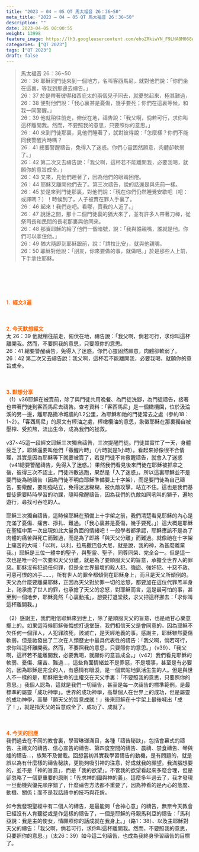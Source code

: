 ```yaml
---
title: "2023 – 04 – 05 QT 馬太福音 26：36~50"
meta_title: "2023 – 04 – 05 QT 馬太福音 26：36~50"
description: ""
date: 2023-04-05 00:00:55
weight: 13998
feature_image: https://lh3.googleusercontent.com/ehoZRkiwYN_F9LNA8M068AYxt73EavCZno-PD1cJRuf5BbSkQVUWr3gNEbt5kSs28Pb_Elg17kSrtf9ybWvojWoMV6I4tPM3vGRGDq6GkKkPdL2Gut4QAIw4-uykKUAtNiKgQKntvsU=w800
categories: ["QT 2023"]
tags: ["QT 2023"]
draft: false
---
```


<blockquote>馬太福音 26：36~50<br />
26：36 耶穌同門徒來到一個地方，名叫客西馬尼，就對他們說：「你們坐在這裏，等我到那邊去禱告。」<br />
26：37 於是帶著彼得和西庇太的兩個兒子同去，就憂愁起來，極其難過，<br />
26：38 便對他們說：「我心裏甚是憂傷，幾乎要死；你們在這裏等候，和我一同警醒。」<br />
26：39 他就稍往前走，俯伏在地，禱告說：「我父啊，倘若可行，求你叫這杯離開我。然而，不要照我的意思，只要照你的意思。」<br />
26：40 來到門徒那裏，見他們睡著了，就對彼得說：「怎麼樣？你們不能同我警醒片時嗎？<br />
26：41 總要警醒禱告，免得入了迷惑。你們心靈固然願意，肉體卻軟弱了。」<br />
26：42 第二次又去禱告說：「我父啊，這杯若不能離開我，必要我喝，就願你的意旨成全。」<br />
26：43 又來，見他們睡著了，因為他們的眼睛困倦。<br />
26：44 耶穌又離開他們去了。第三次禱告，說的話還是與先前一樣。<br />
26：45 於是來到門徒那裏，對他們說：「現在你們仍然睡覺安歇吧（吧：或譯嗎？）！時候到了，人子被賣在罪人手裏了。<br />
26：46 起來！我們走吧。看哪，賣我的人近了。」<br />
26：47 說話之間，那十二個門徒裏的猶大來了，並有許多人帶著刀棒，從祭司長和民間的長老那裏與他同來。<br />
26：48 那賣耶穌的給了他們一個暗號，說：「我與誰親嘴，誰就是他。你們可以拿住他。」<br />
26：49 猶大隨即到耶穌跟前，說：「請拉比安」，就與他親嘴。<br />
26：50 耶穌對他說：「朋友，你來要做的事，就做吧。」於是那些人上前，下手拿住耶穌。</blockquote><br />
&nbsp;<br />
<br />
&nbsp;<br />
<br />
<span style="color: #ff6600;"><strong>1.  經文3遍</strong></span><br />
<br />
&nbsp;<br />
<br />
<span style="color: #ff6600;"><strong>2. 今天默想經文<br />
</strong></span>太 26：39 他就稍往前走，俯伏在地，禱告說：「我父啊，倘若可行，求你叫這杯離開我。然而，不要照我的意思，只要照你的意思。<br />
26：41 總要警醒禱告，免得入了迷惑。你們心靈固然願意，肉體卻軟弱了。<br />
26：42 第二次又去禱告說：我父啊，這杯若不能離開我，必要我喝，就願你的意旨成全。<br />
<br />
&nbsp;<br />
<br />
<strong><span style="color: #ff6600;">3. 默想分享<br />
</span></strong>（1）v36耶穌在被賣前，除了與門徒共用晚餐、為門徒洗腳，為門徒禱告，接著也帶著門徒到客西馬尼去禱告。查考資料：「客西馬尼」是一個橄欖園，位於汲淪溪的另一邊，離耶路撒冷城牆約1.2公里，為耶穌和祂的門徒常去之處（參約18：1~2）。「客西馬尼」的原文有榨油之處，榨橄欖油的意思，象徵耶穌在那裏獨自被壓榨、受煎熬，流出生命，成為我們的拯救。<br />
<br />
v37~45這一段經文耶穌三次獨自禱告，三次提醒門徒。門徒其實忙了一天，身體疲乏了，耶穌還要叫他們「儆醒片時」（片時就是1小時）。看起來好像很不合情理，其實是因為耶穌等下就要被賣了，若是門徒不肯儆醒禱告，就會入了迷惑（v41總要警醒禱告，免得入了迷惑。）果然我們看見後來門徒在耶穌被抓拿之後，彼得三次不認主，門徒四散逃跑，果然是「入了迷惑」。所以這裏耶穌並不是要門徒為祂禱告（因為門徒不明白耶穌準備要上十字架），而是要門徒為自己禱告，要儆醒，要剛強站立，免得迷迷糊糊，被仇敵攻擊，站立不住。這也是我們基督徒需要時時學習的功課，隨時儆醒禱告，因為我們的仇敵如同吼叫的獅子，遍地遊行，尋找可吞吃的人。<br />
<br />
耶穌三次獨自禱告，這時候耶穌在預備上十字架之前，我們清楚看見耶穌的內心是充滿了憂傷、痛苦、掙扎、難過。（「我心裏甚是憂傷，幾乎要死。」）這大概是耶穌在聖經中第一次出現如此大量負面的情緒吧！一般學者都承認，耶穌應該不是為了肉體的痛苦與死亡而難過，而是為了即將「與天父分離」而難過。就像祂在十字架上痛苦的大喊：「以利，以利，拉馬撒巴各大尼，就是說，我的神，為甚麼離棄我。」耶穌是三位一體中的聖子，與聖靈、聖子，同尊同榮、完全合一。但是這一次也是唯一的一次要和天父分離，就是為了要順服天父的旨意，承擔全世界人的罪惡。耶穌沒有犯過任何罪，但是全世界最壞的殺人犯、強盜、強奸犯、十惡不赦、可惡可恨的凶手……，所有世人的罪全都傾倒在耶穌身上，而且是天父所傾倒的。天父為什麼要離棄耶穌，正因為天父對於罪一切的忿怒，都要加在這位代罪羔羊身上，祂承擔了世人的罪，也承擔了天父的忿怒，對耶穌而言，這是最可怕的事，甚至到一個地步，耶穌竟然「心裏動搖」，想要打退堂鼓，求父把這杯挪去：「求你叫這杯離開我。」<br />
<br />
（2）感謝主，我們相信耶穌來到世上，除了是順服天父的旨意，也是祂甘心樂意擺上的。如果這時候耶穌後悔想打退堂鼓，我們相信天父是會同意的，因為耶穌不欠任何一個罪人，人犯罪該死，該滅亡，是天經地義的事。感謝主，耶穌雖然憂傷軟弱，但是祂發出了二次在人類歷史中最具代表性的禱告：「我父啊，倘若可行，求你叫這杯離開我。然而，不要照我的意思，只要照你的意思。」（v39）、「我父啊，這杯若不能離開我，必要我喝，就願你的意旨成全。」（v42）我們看見耶穌的軟弱、憂傷、痛苦、難過…，這些負面情緒並不是罪惡，不是壞事，甚至是有必要的，因為耶穌是完全的人，有感情有眼淚，是一個緊貼地氣活生生的人。但是與世人不一樣的是，耶穌把生命的主權交在天父手裏：「不要照我的意思，只要照你的意思。」我個人認為，這就是我們一切禱告，甚至是每一次禱告的標準範例，是最標準的屬靈「成功神學」。世界的成功神學，高舉個人在世界上的成功，但是屬靈的成功神學，高舉「願天父的旨意成就！」後來耶穌在十字架上最後喊出「成了！」，就是指天父的旨意成全了、成功了、成就了。<br />
<br />
&nbsp;<br />
<br />
<strong style="font-size: inherit;"><span style="color: #ff6600;">4. 今天的回應<br />
</span></strong>我們過去在不同的教會裏，學習琳瑯滿目，各種「禱告秘訣」，包括會幕式的禱告、主禱文的禱告、信心宣告的禱告、第四度空間的禱告、晨禱、禁食禱告、琴與爐的禱告…，族繁不及備載。回想當初其實我學習禱告的動機，是有問題的，就是誤以為有什麼樣的禱告秘訣，更能夠吸引神的注意，好成就我的願望。我滿腦想要的，並不是「神的旨意」，而是「我的欲望」。不管我的欲望看起來多麼合理，但是卻忽略了一個更重要的原則：「先求神的國與神的義」。這麼多年過去了，我才發現一旦動機與優先順序錯了，什麼禱告方法都不重要了，因為神看的是內心的態度、動機、關係；而不是我話語中的技巧與花俏。<br />
<br />
如今我發現聖經中有二個人的禱告，是最能夠「合神心意」的禱告，無奈今天教會已經沒有人肯聽從或是作這樣的禱告了，一個是耶穌的母親馬利亞的禱告：「馬利亞說：我是主的使女，情願照你的話成就在我身上。」（路1：38）、以及主耶穌對天父的禱告：「我父啊，倘若可行，求你叫這杯離開我。然而，不要照我的意思，只要照你的意思。」（太26：39）如今這二句禱告，也成為我終身學習禱告的目標了。<br />
<br />
&nbsp;
        